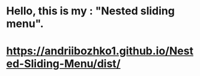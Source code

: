 # Hello, this is my : "Nested sliding menu".
# https://andriibozhko1.github.io/Nested-Sliding-Menu/dist/
